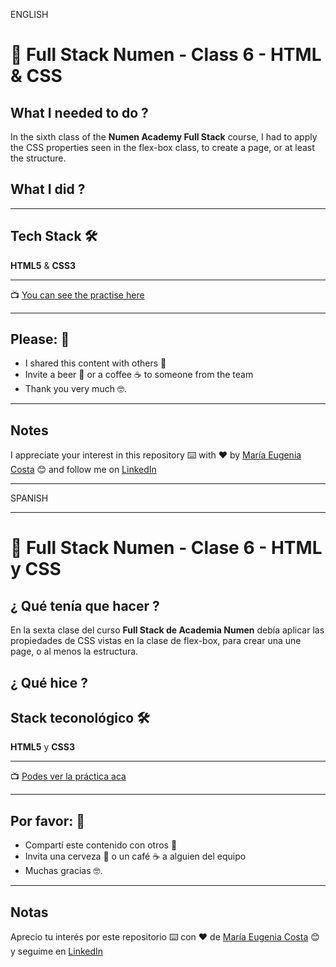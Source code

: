 ENGLISH

# :book: Full Stack Numen - Class 6 - HTML & CSS

## What I needed to do ?

In the sixth class of the **Numen Academy Full Stack** course, I had to apply the CSS properties seen in the flex-box class, to create a page, or at least the structure.


## What I did ?


---

## Tech Stack 🛠️

**HTML5** & **CSS3**

---

:tv: [You can see the practise here](https://eugenia1984.github.io/Full-Stack-Numen/class6)

---

## Please: 🎁

- I shared this content with others 📢
- Invite a beer 🍺 or a coffee ☕ to someone from the team
- Thank you very much 🤓.

---

## Notes

I appreciate your interest in this repository ⌨️ with ❤️ by [María Eugenia Costa](https://github.com/eugenia1984) 😊 and follow me on [LinkedIn](http://www.linkedin.com/in/maríaeugeniacosta)

---

SPANISH

---

# :book: Full Stack Numen - Clase 6 - HTML y CSS

## ¿ Qué tenía que hacer ?
En la sexta clase del curso **Full Stack de Academia Numen**  debía aplicar las propiedades de CSS vistas en la clase de flex-box, para crear una une page, o al menos la estructura.

## ¿ Qué hice ?


## Stack teconológico 🛠️

**HTML5** y **CSS3**

---

:tv: [Podes ver la práctica aca](https://eugenia1984.github.io/Full-Stack-Numen/class6)

---

## Por favor: 🎁

- Compartí este contenido con otros 📢
- Invita una cerveza 🍺 o un café ☕ a alguien del equipo
- Muchas gracias 🤓.

---

## Notas

Aprecio tu interés por este repositorio ⌨️ con ❤️ de [María Eugenia Costa](https://github.com/eugenia1984) 😊 y seguime en [LinkedIn](http://www.linkedin.com/in/maríaeugeniacosta)
